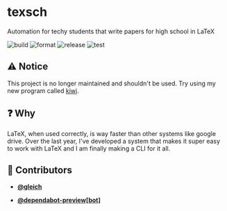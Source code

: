 <!-- DO NOT REMOVE - contributor_list:data:start:["gleich", "dependabot-preview[bot]"]:end -->

# texsch

Automation for techy students that write papers for high school in LaTeX

![build](https://github.com/gleich/texsch/workflows/build/badge.svg)
![format](https://github.com/gleich/texsch/workflows/format/badge.svg)
![release](https://github.com/gleich/texsch/workflows/release/badge.svg)
![test](https://github.com/gleich/texsch/workflows/test/badge.svg)

## ⚠️ Notice

This project is no longer maintained and shouldn't be used. Try using my new program called [kiwi](https://github.com/gleich/kiwi).

## ❓ Why

LaTeX, when used correctly, is way faster than other systems like google drive. Over the last year, I've developed a system that makes it super easy to work with LaTeX and I am finally making a CLI for it all. 

<!-- DO NOT REMOVE - contributor_list:start -->

## 👥 Contributors

- **[@gleich](https://github.com/gleich)**

- **[@dependabot-preview[bot]](https://github.com/apps/dependabot-preview)**

<!-- DO NOT REMOVE - contributor_list:end -->
